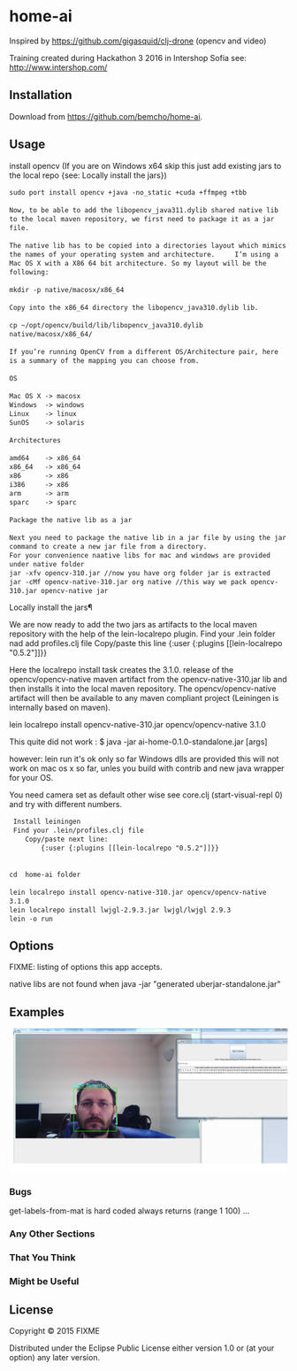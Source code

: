 # home-ai

Inspired by https://github.com/gigasquid/clj-drone (opencv and video)

Training created during Hackathon 3 2016 in Intershop Sofia see: http://www.intershop.com/

## Installation

Download from https://github.com/bemcho/home-ai.

## Usage
   install opencv (If you are on Windows x64 skip this just add existing jars to the local repo {see: Locally install the jars})

    sudo port install opencv +java -no_static +cuda +ffmpeg +tbb

    Now, to be able to add the libopencv_java311.dylib shared native lib to the local maven repository, we first need to package it as a jar file.

    The native lib has to be copied into a directories layout which mimics the names of your operating system and architecture.     I’m using a Mac OS X with a X86 64 bit architecture. So my layout will be the following:

    mkdir -p native/macosx/x86_64

    Copy into the x86_64 directory the libopencv_java310.dylib lib.

    cp ~/opt/opencv/build/lib/libopencv_java310.dylib native/macosx/x86_64/

    If you’re running OpenCV from a different OS/Architecture pair, here is a summary of the mapping you can choose from.

    OS

    Mac OS X -> macosx
    Windows  -> windows
    Linux    -> linux
    SunOS    -> solaris

    Architectures

    amd64    -> x86_64
    x86_64   -> x86_64
    x86      -> x86
    i386     -> x86
    arm      -> arm
    sparc    -> sparc

    Package the native lib as a jar

    Next you need to package the native lib in a jar file by using the jar command to create a new jar file from a directory.
    For your convenience naative libs for mac and windows are provided under native folder
    jar -xfv opencv-310.jar //now you have org folder jar is extracted
    jar -cMf opencv-native-310.jar org native //this way we pack opencv-310.jar opencv-native jar



Locally install the jars¶

We are now ready to add the two jars as artifacts to the local maven repository with the help of the lein-localrepo plugin.
Find your .lein folder nad add profiles.clj file
Copy/paste this line {:user {:plugins [[lein-localrepo "0.5.2"]]}}

Here the localrepo install task creates the 3.1.0. release of the opencv/opencv-native maven artifact from the opencv-native-310.jar lib and then installs it into the local maven repository. The opencv/opencv-native artifact will then be available to any maven compliant project (Leiningen is internally based on maven).

lein localrepo install opencv-native-310.jar opencv/opencv-native 3.1.0

   
  
   This quite did not work :
   $ java -jar ai-home-0.1.0-standalone.jar [args]
   
   however:
   lein run  it's ok only so far Windows dlls are provided this will not work on mac os x so far, unles you build with contrib and new java wrapper for your OS.
   
  
  You need camera set as default other wise see core.clj (start-visual-repl 0) and try with different numbers.

   
     Install leiningen
	 Find your .lein/profiles.clj file
    	Copy/paste next line: 
	        {:user {:plugins [[lein-localrepo "0.5.2"]]}}
	        

	cd  home-ai folder 
	
	lein localrepo install opencv-native-310.jar opencv/opencv-native 3.1.0
	lein localrepo install lwjgl-2.9.3.jar lwjgl/lwjgl 2.9.3
	lein -o run	
	
## Options

FIXME: listing of options this app accepts.

native libs are not found when java -jar "generated uberjar-standalone.jar"

## Examples

![alt tag](https://github.com/bemcho/home-ai/blob/master/training-detect.png)

### Bugs
get-labels-from-mat is hard coded always returns (range 1 100)
...

### Any Other Sections
### That You Think
### Might be Useful

## License

Copyright © 2015 FIXME

Distributed under the Eclipse Public License either version 1.0 or (at
your option) any later version.
